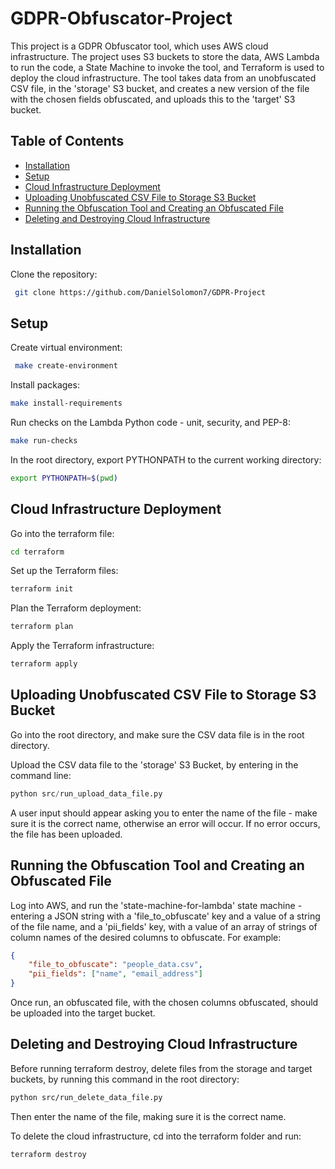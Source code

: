 # GDPR-Obfuscator-Project
This project is a GDPR Obfuscator tool, which uses AWS cloud infrastructure.
The project uses S3 buckets to store the data, AWS Lambda to run the code, a State Machine to invoke the tool, and Terraform is used to deploy the cloud infrastructure.
The tool takes data from an unobfuscated CSV file, in the 'storage' S3 bucket, and creates a new version of the file with the chosen fields obfuscated, and uploads this to the 'target' S3 bucket.

## Table of Contents
- [Installation](#installation)
- [Setup](#setup)
- [Cloud Infrastructure Deployment](#cloud-infrastructure-deployment)
- [Uploading Unobfuscated CSV File to Storage S3 Bucket](#uploading-unobfuscated-csv-file-to-storage-s3-bucket)
- [Running the Obfuscation Tool and Creating an Obfuscated File](#running-the-obfuscation-tool-and-creating-an-obfuscated-file)
- [Deleting and Destroying Cloud Infrastructure](#deleting-and-destroying-cloud-infrastructure)

## Installation
Clone the repository:
```bash
 git clone https://github.com/DanielSolomon7/GDPR-Project
```

## Setup
Create virtual environment:
```bash
 make create-environment
```

Install packages:
```bash
make install-requirements
```

Run checks on the Lambda Python code - unit, security, and PEP-8:
```bash
make run-checks
```

In the root directory, export PYTHONPATH to the current working directory:
```bash
export PYTHONPATH=$(pwd)
```

## Cloud Infrastructure Deployment
Go into the terraform file:
```bash
cd terraform
```

Set up the Terraform files:
```bash
terraform init
```

Plan the Terraform deployment:
```bash
terraform plan
```

Apply the Terraform infrastructure:
```bash
terraform apply
```

## Uploading Unobfuscated CSV File to Storage S3 Bucket
Go into the root directory, and make sure the CSV data file is in the root directory.

Upload the CSV data file to the 'storage' S3 Bucket, by entering in the command line:
```python
python src/run_upload_data_file.py
```
A user input should appear asking you to enter the name of the file - make sure it is the correct name, otherwise an error will occur. If no error occurs, the file has been uploaded.


## Running the Obfuscation Tool and Creating an Obfuscated File
Log into AWS, and run the 'state-machine-for-lambda' state machine - entering a JSON string with a 'file_to_obfuscate' key and a value of a string of the file name, and a 'pii_fields' key, with a value of an array of strings of column names of the desired columns to obfuscate. For example:
```json
{
    "file_to_obfuscate": "people_data.csv",
    "pii_fields": ["name", "email_address"]
}
```

Once run, an obfuscated file, with the chosen columns obfuscated, should be uploaded into the target bucket.

## Deleting and Destroying Cloud Infrastructure
Before running terraform destroy, delete files from the storage and target buckets, by running this command in the root directory:
```bash
python src/run_delete_data_file.py
```
Then enter the name of the file, making sure it is the correct name.

To delete the cloud infrastructure, cd into the terraform folder and run:
```bash
terraform destroy
```
